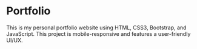 # Portfolio
This is my personal portfolio website using HTML, CSS3, Bootstrap, and JavaScript. This project is mobile-responsive and features a user-friendly UI/UX.
